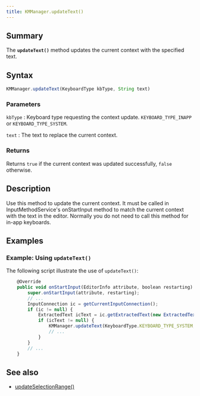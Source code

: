 ```yaml
---
title: KMManager.updateText()
---
```


## Summary

The **`updateText()`** method updates the current context with the
specified text.

## Syntax

``` javascript
KMManager.updateText(KeyboardType kbType, String text)
```

### Parameters

`kbType`
:   Keyboard type requesting the context update. `KEYBOARD_TYPE_INAPP`
    or `KEYBOARD_TYPE_SYSTEM`.

`text`
:   The text to replace the current context.

### Returns

Returns `true` if the current context was updated successfully, `false`
otherwise.

## Description

Use this method to update the current context. It must be called in
InputMethodService's onStartInput method to match the current context
with the text in the editor. Normally you do not need to call this
method for in-app keyboards.

## Examples

### Example: Using `updateText()`

The following script illustrate the use of `updateText()`:

``` javascript
    @Override
    public void onStartInput(EditorInfo attribute, boolean restarting) {
        super.onStartInput(attribute, restarting);
        // ...
        InputConnection ic = getCurrentInputConnection();
        if (ic != null) {
            ExtractedText icText = ic.getExtractedText(new ExtractedTextRequest(), 0);
            if (icText != null) {
                KMManager.updateText(KeyboardType.KEYBOARD_TYPE_SYSTEM, icText.text.toString());
                // ...
            }
        }
        // ...
    }
```

## See also

-   [updateSelectionRange()](updateSelectionRange)

